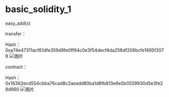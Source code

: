 # basic_solidity_1
easy_add(x)

transfer：

Hash：0xa74e47311acf61dfe359d9fe0ff94c0e3f54decf4da258df206bcfe1895f3079
![图片](https://github.com/Beavnvvv/basic_solidity_1/assets/93196410/17033dca-720b-4098-a2de-6cc254b23929)

contract：

Hash：0x16362ecd554cbba76cad8c2aeadd80ba1d8fb813e6e5b0559930d5e3fe28d960
![图片](https://github.com/Beavnvvv/basic_solidity_1/assets/93196410/dde0a435-f741-49cf-b72a-a090757eb10d)
